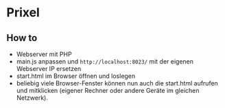 # Prixel

## How to

* Webserver mit PHP
* main.js anpassen und `http://localhost:8023/` mit der eigenen Webserver IP ersetzen
* start.html im Browser öffnen und loslegen
* beliebig viele Browser-Fenster können nun auch die start.html aufrufen und mitklicken (eigener Rechner oder andere Geräte im gleichen Netzwerk).
